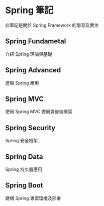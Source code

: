 # Spring 筆記

此筆記是關於 Spring Framework 的學習及實作

## Spring Fundametal 

介紹 Spring 理論與基礎

## Spring Advanced

進階 Spring 應用

## Spring MVC

使用 Spring MVC 做網頁後端撰寫

## Spring Security

Spring 安全框架

## Spring Data

Spring 持久層應用

## Spring Boot

建構 Spring 專案環境及部署
